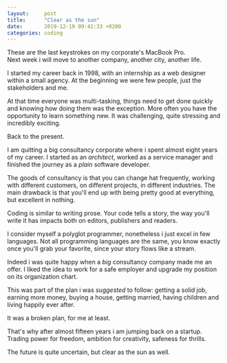 ```yaml
---
layout:     post
title:      "Clear as the sun"
date:       2019-12-19 09:41:33 +0200
categories: coding
---
```


These are the last keystrokes on my corporate's MacBook Pro.  
Next week i will move to another company, another city, another life.

I started my career back in 1998, with an internship as a web designer within a small agency. At the beginning we were few people, just the stakeholders and me.

At that time everyone was multi-tasking, things need to get done quickly and knowing how doing them was the exception. More often you have the opportunity to learn something new. It was challenging, quite stressing and incredibly exciting.

Back to the present.

I am quitting a big consultancy corporate where i spent almost eight years of my career. I started as an *architect*, worked as a service manager and finished the journey as a *plain* software developer.

The goods of consultancy is that you can change hat frequently, working with different customers, on different projects, in different industries.
The main drawback is that you'll end up with being pretty good at everything, but excellent in nothing.

Coding is similar to writing prose. Your code tells a story, the way you'll write it has impacts both on editors, publishers and readers.

I consider myself a polyglot programmer, nonetheless i just excel in few languages. Not all programming languages are the same, you know exactly once you'll grab your favorite, since your story flows like a stream.

Indeed i was quite happy when a *big* consultancy company made me an offer. I liked the idea to work for a safe employer and upgrade my position on its organization chart.   

This was part of the plan i was *suggested* to follow: getting a solid job, earning more money, buying a house, getting married, having children and living happily ever after.

It was a broken plan, for me at least.

That's why after almost fifteen years i am jumping back on a startup. Trading power for freedom, ambition for creativity, safeness for thrills. 

The future is quite uncertain, but clear as the sun as well.
